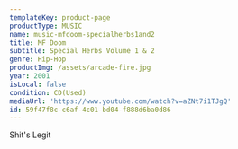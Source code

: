 ```yaml
---
templateKey: product-page
productType: MUSIC
name: music-mfdoom-specialherbs1and2
title: MF Doom
subtitle: Special Herbs Volume 1 & 2
genre: Hip-Hop
productImg: /assets/arcade-fire.jpg
year: 2001
isLocal: false
condition: CD(Used)
mediaUrl: 'https://www.youtube.com/watch?v=aZNt7i1TJgQ'
id: 59f47f8c-c6af-4c01-bd04-f888d6ba0d86
---
```

Shit's Legit
